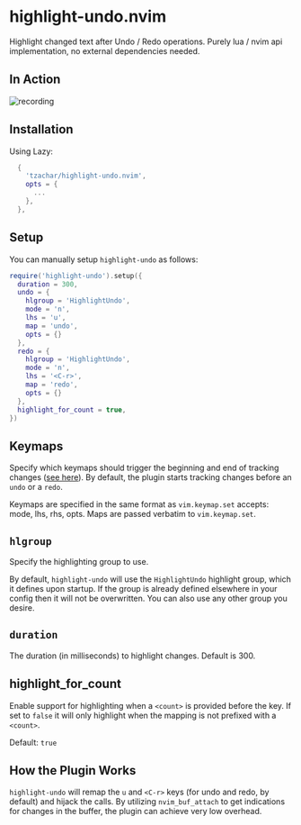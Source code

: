 # highlight-undo.nvim

Highlight changed text after Undo / Redo operations. Purely lua / nvim api implementation,
no external dependencies needed.

## In Action

![recording](https://github.com/tzachar/highlight-undo.nvim/assets/4946827/81b85a3b-b563-4e97-b4e1-7a48d0d2f912)

## Installation

Using Lazy:

```lua
  {
    'tzachar/highlight-undo.nvim',
    opts = {
      ...
    },
  },
```

## Setup

You can manually setup `highlight-undo` as follows:

```lua
require('highlight-undo').setup({
  duration = 300,
  undo = {
    hlgroup = 'HighlightUndo',
    mode = 'n',
    lhs = 'u',
    map = 'undo',
    opts = {}
  },
  redo = {
    hlgroup = 'HighlightUndo',
    mode = 'n',
    lhs = '<C-r>',
    map = 'redo',
    opts = {}
  },
  highlight_for_count = true,
})
```

## Keymaps

Specify which keymaps should trigger the beginning and end of tracking changes
([see here](#how-the-plugin-works)). By default, the plugin starts tracking
changes before an `undo` or a `redo`.

Keymaps are specified in the same format as `vim.keymap.set` accepts: mode, lhs,
rhs, opts. Maps are passed verbatim to `vim.keymap.set`.

## `hlgroup`

Specify the highlighting group to use.

By default, `highlight-undo` will use the `HighlightUndo` highlight
group, which it defines upon startup. If the group is already defined
elsewhere in your config then it will not be overwritten. You can also
use any other group you desire.

## `duration`

The duration (in milliseconds) to highlight changes. Default is 300.

## highlight_for_count

Enable support for highlighting when a `<count>` is provided before the key.
If set to `false` it will only highlight when the mapping is not prefixed with a
`<count>`.

Default: `true`

## How the Plugin Works

`highlight-undo` will remap the `u` and `<C-r>` keys (for undo and redo, by default) and
hijack the calls. By utilizing `nvim_buf_attach` to get indications for changes in the
buffer, the plugin can achieve very low overhead.
